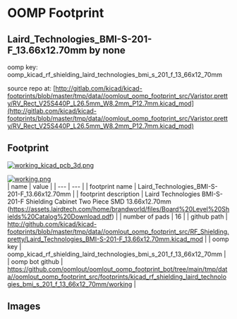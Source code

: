 # OOMP Footprint  
## Laird_Technologies_BMI-S-201-F_13.66x12.70mm  by none  
  
oomp key: oomp_kicad_rf_shielding_laird_technologies_bmi_s_201_f_13_66x12_70mm  
  
source repo at: [http://gitlab.com/kicad/kicad-footprints/blob/master/tmp/data//oomlout_oomp_footprint_src/Varistor.pretty/RV_Rect_V25S440P_L26.5mm_W8.2mm_P12.7mm.kicad_mod](http://gitlab.com/kicad/kicad-footprints/blob/master/tmp/data//oomlout_oomp_footprint_src/Varistor.pretty/RV_Rect_V25S440P_L26.5mm_W8.2mm_P12.7mm.kicad_mod)  
## Footprint  
  
[![working_kicad_pcb_3d.png](working_kicad_pcb_3d_600.png)](working_kicad_pcb_3d.png)  
  
[![working.png](working_600.png)](working.png)  
| name | value | 
| --- | --- | 
| footprint name | Laird_Technologies_BMI-S-201-F_13.66x12.70mm | 
| footprint description | Laird Technologies BMI-S-201-F Shielding Cabinet Two Piece SMD 13.66x12.70mm (https://assets.lairdtech.com/home/brandworld/files/Board%20Level%20Shields%20Catalog%20Download.pdf) | 
| number of pads | 16 | 
| github path | http://github.com/kicad/kicad-footprints/blob/master/tmp/data//oomlout_oomp_footprint_src/RF_Shielding.pretty/Laird_Technologies_BMI-S-201-F_13.66x12.70mm.kicad_mod | 
| oomp key | oomp_kicad_rf_shielding_laird_technologies_bmi_s_201_f_13_66x12_70mm | 
| oomp bot github | https://github.com/oomlout/oomlout_oomp_footprint_bot/tree/main/tmp/data//oomlout_oomp_footprint_src/footprints/kicad_rf_shielding_laird_technologies_bmi_s_201_f_13_66x12_70mm/working | 
## Images  
